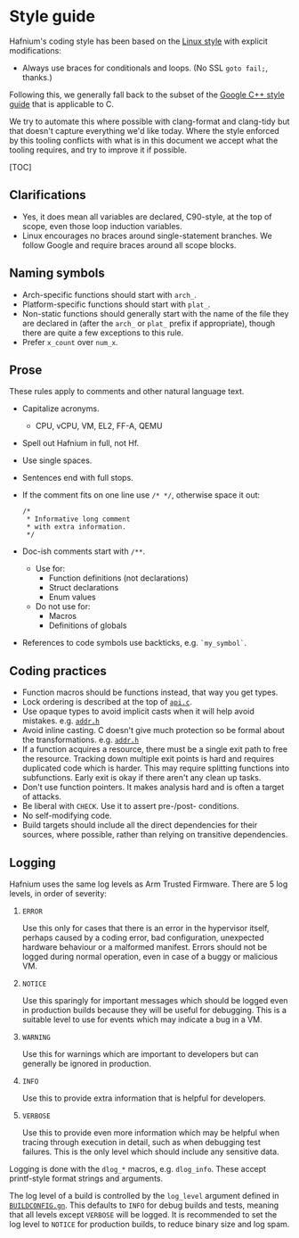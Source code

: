 # Style guide

Hafnium's coding style has been based on the
[Linux style](https://www.kernel.org/doc/html/v4.17/process/coding-style.html)
with explicit modifications:

*   Always use braces for conditionals and loops. (No SSL `goto fail;`, thanks.)

Following this, we generally fall back to the subset of the
[Google C++ style guide](https://google.github.io/styleguide/cppguide.html) that
is applicable to C.

We try to automate this where possible with clang-format and clang-tidy but that
doesn't capture everything we'd like today. Where the style enforced by this
tooling conflicts with what is in this document we accept what the tooling
requires, and try to improve it if possible.

[TOC]

## Clarifications

*   Yes, it does mean all variables are declared, C90-style, at the top of
    scope, even those loop induction variables.
*   Linux encourages no braces around single-statement branches. We follow
    Google and require braces around all scope blocks.

## Naming symbols

*   Arch-specific functions should start with `arch_`.
*   Platform-specific functions should start with `plat_`.
*   Non-static functions should generally start with the name of the file they
    are declared in (after the `arch_` or `plat_` prefix if appropriate), though
    there are quite a few exceptions to this rule.
*   Prefer `x_count` over `num_x`.

## Prose

These rules apply to comments and other natural language text.

*   Capitalize acronyms.
    *   CPU, vCPU, VM, EL2, FF-A, QEMU
*   Spell out Hafnium in full, not Hf.
*   Use single spaces.
*   Sentences end with full stops.
*   If the comment fits on one line use `/* */`, otherwise space it out:

    ```
    /*
     * Informative long comment
     * with extra information.
     */
    ```

*   Doc-ish comments start with `/**`.

    *   Use for:
        *   Function definitions (not declarations)
        *   Struct declarations
        *   Enum values
    *   Do not use for:
        *   Macros
        *   Definitions of globals

*   References to code symbols use backticks, e.g. `` `my_symbol` ``.

## Coding practices

*   Function macros should be functions instead, that way you get types.
*   Lock ordering is described at the top of [`api.c`](../src/api.c).
*   Use opaque types to avoid implicit casts when it will help avoid mistakes.
    e.g. [`addr.h`](../inc/hf/addr.h)
*   Avoid inline casting. C doesn't give much protection so be formal about the
    transformations. e.g. [`addr.h`](../inc/hf/addr.h)
*   If a function acquires a resource, there must be a single exit path to free
    the resource. Tracking down multiple exit points is hard and requires
    duplicated code which is harder. This may require splitting functions into
    subfunctions. Early exit is okay if there aren't any clean up tasks.
*   Don't use function pointers. It makes analysis hard and is often a target of
    attacks.
*   Be liberal with `CHECK`. Use it to assert pre-/post- conditions.
*   No self-modifying code.
*   Build targets should include all the direct dependencies for their sources,
    where possible, rather than relying on transitive dependencies.

## Logging

Hafnium uses the same log levels as Arm Trusted Firmware. There are 5 log
levels, in order of severity:

1.  `ERROR`

    Use this only for cases that there is an error in the hypervisor itself,
    perhaps caused by a coding error, bad configuration, unexpected hardware
    behaviour or a malformed manifest. Errors should not be logged during normal
    operation, even in case of a buggy or malicious VM.

2.  `NOTICE`

    Use this sparingly for important messages which should be logged even in
    production builds because they will be useful for debugging. This is a
    suitable level to use for events which may indicate a bug in a VM.

3.  `WARNING`

    Use this for warnings which are important to developers but can generally be
    ignored in production.

4.  `INFO`

    Use this to provide extra information that is helpful for developers.

5.  `VERBOSE`

    Use this to provide even more information which may be helpful when tracing
    through execution in detail, such as when debugging test failures. This is
    the only level which should include any sensitive data.

Logging is done with the `dlog_*` macros, e.g. `dlog_info`. These accept
printf-style format strings and arguments.

The log level of a build is controlled by the `log_level` argument defined in
[`BUILDCONFIG.gn`](../build/BUILDCONFIG.gn). This defaults to `INFO` for debug
builds and tests, meaning that all levels except `VERBOSE` will be logged. It is
recommended to set the log level to `NOTICE` for production builds, to reduce
binary size and log spam.

